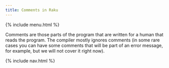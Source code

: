 ```yaml
---
title: Comments in Raku
---
```


{% include menu.html %}

Comments are those parts of the program that are written for a human that reads the program. The compiler mostly ignores comments (in some rare cases you can have some comments that will be part of an error message, for example, but we will not cover it right now).

{% include nav.html %}
